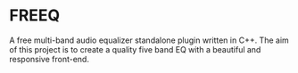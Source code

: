 # FREEQ
A free multi-band audio equalizer standalone plugin written in C++. The aim of this project is to create a quality five band EQ with a beautiful and responsive front-end.
